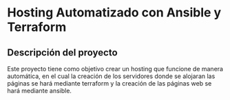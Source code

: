 # Hosting Automatizado con Ansible y Terraform

## Descripción del proyecto
Este proyecto tiene como objetivo crear un hosting que funcione de manera automática, en el cual la creación de los servidores donde se alojaran las páginas se hará mediante terraform y la creación de las páginas web se hará mediante ansible.
